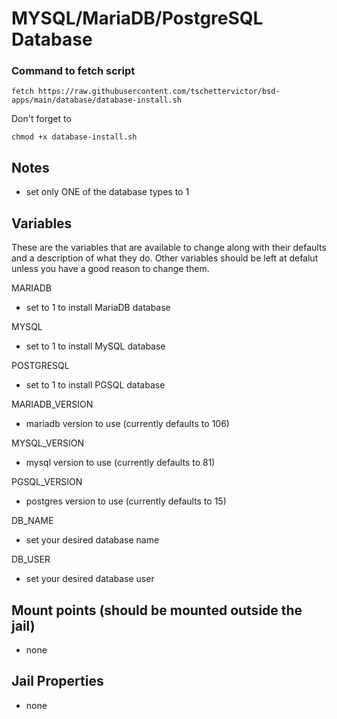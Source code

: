 # MYSQL/MariaDB/PostgreSQL Database

### Command to fetch script
```
fetch https://raw.githubusercontent.com/tschettervictor/bsd-apps/main/database/database-install.sh
```

Don't forget to
```
chmod +x database-install.sh
```

## Notes
- set only ONE of the database types to 1

## Variables
These are the variables that are available to change along with their defaults and a description of what they do. Other variables should be left at defalut unless you have a good reason to change them.

MARIADB
- set to 1 to install MariaDB database

MYSQL
- set to 1 to install MySQL database

POSTGRESQL
- set to 1 to install PGSQL database

MARIADB_VERSION
- mariadb version to use (currently defaults to 106)

MYSQL_VERSION
- mysql version to use (currently defaults to 81)

PGSQL_VERSION
- postgres version to use (currently defaults to 15)

DB_NAME
- set your desired database name

DB_USER
- set your desired database user

## Mount points (should be mounted outside the jail)
- none

## Jail Properties
- none

